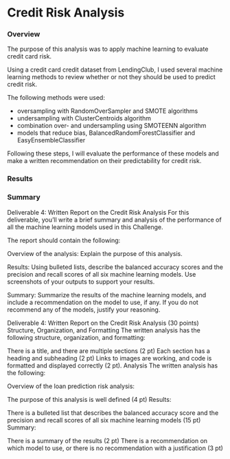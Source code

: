 # Credit Risk Analysis

### Overview

The purpose of this analysis was to apply machine learning to evaluate credit card risk.

Using a credit card credit dataset from LendingClub, I used several machine learning methods to review whether or not they should be used to predict credit risk. 

The following methods were used:
* oversampling with RandomOverSampler and SMOTE algorithms
* undersampling with ClusterCentroids algorithm
* combination over- and undersampling using SMOTEENN algorithm
* models that reduce bias, BalancedRandomForestClassifier and EasyEnsembleClassifier

Following these steps, I will evaluate the performance of these models and make a written recommendation on their predictability for credit risk.

### Results

### Summary

Deliverable 4: Written Report on the Credit Risk Analysis
For this deliverable, you’ll write a brief summary and analysis of the performance of all the machine learning models used in this Challenge.

The report should contain the following:

Overview of the analysis: Explain the purpose of this analysis.

Results: Using bulleted lists, describe the balanced accuracy scores and the precision and recall scores of all six machine learning models. Use screenshots of your outputs to support your results.

Summary: Summarize the results of the machine learning models, and include a recommendation on the model to use, if any. If you do not recommend any of the models, justify your reasoning.



Deliverable 4: Written Report on the Credit Risk Analysis (30 points)
Structure, Organization, and Formatting
The written analysis has the following structure, organization, and formatting:

There is a title, and there are multiple sections (2 pt)
Each section has a heading and subheading (2 pt)
Links to images are working, and code is formatted and displayed correctly (2 pt).
Analysis
The written analysis has the following:

Overview of the loan prediction risk analysis:

The purpose of this analysis is well defined (4 pt)
Results:

There is a bulleted list that describes the balanced accuracy score and the precision and recall scores of all six machine learning models (15 pt)
Summary:

There is a summary of the results (2 pt)
There is a recommendation on which model to use, or there is no recommendation with a justification (3 pt)
